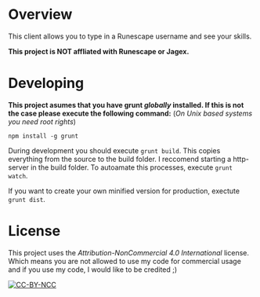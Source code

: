 # Overview

This client allows you to type in a Runescape username and see your skills.

**This project is NOT affliated with Runescape or Jagex.**


# Developing
**This project asumes that you have grunt *globally* installed. If this is not the case please execute the following command:**
(*On Unix based systems you need root rights*)

`npm install -g grunt`

During development you should execute `grunt build`. This copies everything from the source to the build folder. I reccomend starting a http-server in the build folder. To autoamate this processes, execute `grunt watch`.

If you want to create your own minified version for production, exectute `grunt dist`.

# License
This project uses the *Attribution-NonCommercial 4.0 International* license. Which means you are not allowed to use my code for commercial usage and if you use my code, I would like to be credited ;)

[![CC-BY-NCC](https://licensebuttons.net/l/by-nc/4.0/88x31.png)](https://creativecommons.org/licenses/by-nc/4.0/)
